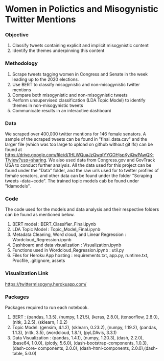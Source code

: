 # Women in Polictics and Misogynistic Twitter Mentions

### Objective
1. Classify tweets containing explicit and implicit misogynistic content 
2. Identify the themes underpinning this content

### Methodology
1. Scrape tweets tagging women in Congress and Senate in the week leading up to the 2020 elections. 
2. Use BERT to classify misogynistic and non-misogynistic twitter mentions
3. Compare both misogynistic and non-misogynistic tweets
4. Perform unsupervised classification (LDA Topic Model) to identify themes in non-misogynistic tweets
5. Communicate results in an interactive dashboard

### Data
We scraped over 400,000 twitter mentions for 146 female senators. A sample of the scraped tweets can be found in "final_data.csv" and the larger file (which was too large to upload on github without git lfs) can be found at https://drive.google.com/file/d/1HLWQuaJzQwqlYYGOHjspKyiQwPAwQK-T/view?usp=sharing. We also used data from Congress.gov and GovTrack USA to conduct further analysis.
All the data used for this project can be found under the "Data" folder, and the raw urls used for to twitter profiles of female senators, and other data can be found under the folder "Scraping tweets -data+code". The trained topic models cab be found under "ldamodels". 

### Code
The code used for the models and data analysis and their respective folders can be found as mentioned below.
1. BERT model : BERT_Classifier_Final.ipynb
2. LDA Topic Model : Topic_Model_Final.ipynb
3. Metadata Cleaning, Word cloud, and Linear Regression : Wordcloud_Regression.ipynb
4. Dashboard and data visualization : Visualization.ipynb
5. Functions used in Wordcloud_Regression.ipynb : util.py
6. Files for Heroku App hosting : requirements.txt, app.py, runtime.txt, Procfile, .gitignore, assets

### Visualization Link
https://twittermisogyny.herokuapp.com/

### Packages 
Packages required to run each notebook. 
1. BERT : (pandas, 1.3.5), (numpy, 1.21.5), (keras, 2.8.0), (tensorflow, 2.8.0), 
          (nltk, 3.2.5), (sklearn, 1.0.2)
2. Topic Model: (gensim, 4.1.2), (sklearn, 0.23.2), (numpy, 1.19.2), (pandas, 1.1.3), 
                (nltk, 3.5), (wordcloud, 1.8.1), (pyLDAvis, 3.3.1)
3. Data Visualization : (pandas, 1.4.1), (numpy, 1.20.3), (dash, 2.2.0), (base64, 1.0.0), (plotly, 5.6.0), (dash-bootstrap-components, 1.0.3), (dash-core-                                    components, 2.0.0), (dash-html-components, 2.0.0),(dash-table, 5.0.0)
